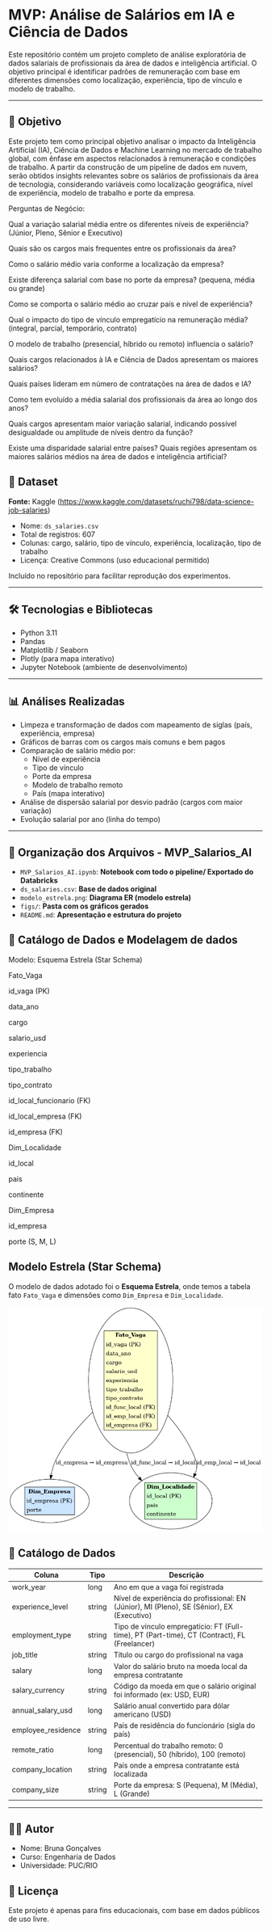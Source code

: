 # MVP: Análise de Salários em IA e Ciência de Dados

Este repositório contém um projeto completo de análise exploratória de dados salariais de profissionais da área de dados e inteligência artificial. O objetivo principal é identificar padrões de remuneração com base em diferentes dimensões como localização, experiência, tipo de vínculo e modelo de trabalho.

---

## 🎯 Objetivo

Este projeto tem como principal objetivo analisar o impacto da Inteligência Artificial (IA), Ciência de Dados e Machine Learning no mercado de trabalho global, com ênfase em aspectos relacionados à remuneração e condições de trabalho. A partir da construção de um pipeline de dados em nuvem, serão obtidos insights relevantes sobre os salários de profissionais da área de tecnologia, considerando variáveis como localização geográfica, nível de experiência, modelo de trabalho e porte da empresa.

Perguntas de Negócio:

Qual a variação salarial média entre os diferentes níveis de experiência? (Júnior, Pleno, Sênior e Executivo)

Quais são os cargos mais frequentes entre os profissionais da área?

Como o salário médio varia conforme a localização da empresa?

Existe diferença salarial com base no porte da empresa? (pequena, média ou grande)

Como se comporta o salário médio ao cruzar país e nível de experiência?

Qual o impacto do tipo de vínculo empregatício na remuneração média? (integral, parcial, temporário, contrato)

O modelo de trabalho (presencial, híbrido ou remoto) influencia o salário?

Quais cargos relacionados à IA e Ciência de Dados apresentam os maiores salários?

Quais países lideram em número de contratações na área de dados e IA?

Como tem evoluído a média salarial dos profissionais da área ao longo dos anos?

Quais cargos apresentam maior variação salarial, indicando possível desigualdade ou amplitude de níveis dentro da função?

Existe uma disparidade salarial entre países? Quais regiões apresentam os maiores salários médios na área de dados e inteligência artificial?


## 📂 Dataset

**Fonte:** Kaggle (https://www.kaggle.com/datasets/ruchi798/data-science-job-salaries)

- Nome: `ds_salaries.csv`
- Total de registros: 607
- Colunas: cargo, salário, tipo de vínculo, experiência, localização, tipo de trabalho
- Licença: Creative Commons (uso educacional permitido)

Incluído no repositório para facilitar reprodução dos experimentos.

---

## 🛠️ Tecnologias e Bibliotecas

- Python 3.11
- Pandas
- Matplotlib / Seaborn
- Plotly (para mapa interativo)
- Jupyter Notebook (ambiente de desenvolvimento)

---

## 📊 Análises Realizadas

- Limpeza e transformação de dados com mapeamento de siglas (país, experiência, empresa)
- Gráficos de barras com os cargos mais comuns e bem pagos
- Comparação de salário médio por:
  - Nível de experiência
  - Tipo de vínculo
  - Porte da empresa
  - Modelo de trabalho remoto
  - País (mapa interativo)
- Análise de dispersão salarial por desvio padrão (cargos com maior variação)
- Evolução salarial por ano (linha do tempo)

---
## 📁 Organização dos Arquivos - MVP_Salarios_AI

- `MVP_Salarios_AI.ipynb`: **Notebook com todo o pipeline/ Exportado do Databricks**
- `ds_salaries.csv`: **Base de dados original**
- `modelo_estrela.png`: **Diagrama ER (modelo estrela)**
- `figs/`: **Pasta com os gráficos gerados**
- `README.md`: **Apresentação e estrutura do projeto**



## 📝 Catálogo de Dados e Modelagem de dados 

Modelo: Esquema Estrela (Star Schema)

Fato_Vaga

id_vaga (PK)

data_ano

cargo

salario_usd

experiencia

tipo_trabalho

tipo_contrato

id_local_funcionario (FK)

id_local_empresa (FK)

id_empresa (FK)

Dim_Localidade

id_local

pais

continente

Dim_Empresa

id_empresa

porte (S, M, L)

## Modelo Estrela (Star Schema)

O modelo de dados adotado foi o **Esquema Estrela**, onde temos a tabela fato `Fato_Vaga` e dimensões como `Dim_Empresa` e `Dim_Localidade`.

![Star Schema](modelo_estrela_ajustado.png)

## 📑 Catálogo de Dados

| Coluna              | Tipo    | Descrição                                                                 |
|---------------------|---------|---------------------------------------------------------------------------|
| work_year           | long    | Ano em que a vaga foi registrada                                          |
| experience_level    | string  | Nível de experiência do profissional: EN (Júnior), MI (Pleno), SE (Sênior), EX (Executivo) |
| employment_type     | string  | Tipo de vínculo empregatício: FT (Full-time), PT (Part-time), CT (Contract), FL (Freelancer) |
| job_title           | string  | Título ou cargo do profissional na vaga                                  |
| salary              | long    | Valor do salário bruto na moeda local da empresa contratante             |
| salary_currency     | string  | Código da moeda em que o salário original foi informado (ex: USD, EUR)   |
| annual_salary_usd   | long    | Salário anual convertido para dólar americano (USD)                      |
| employee_residence  | string  | País de residência do funcionário (sigla do país)                        |
| remote_ratio        | long    | Percentual do trabalho remoto: 0 (presencial), 50 (híbrido), 100 (remoto)|
| company_location    | string  | País onde a empresa contratante está localizada                          |
| company_size        | string  | Porte da empresa: S (Pequena), M (Média), L (Grande)                     |


---

## 🙋‍♂️ Autor

- Nome: Bruna Gonçalves
- Curso: Engenharia de Dados
- Universidade: PUC/RIO


## 📌 Licença

Este projeto é apenas para fins educacionais, com base em dados públicos de uso livre.




